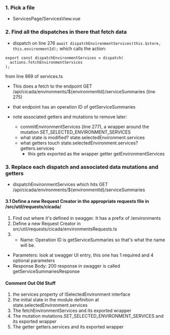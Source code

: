 ### 1. Pick a file
- ServicesPage/ServicesView.vue

### 2. Find all the dispatches in there that fetch data
- dispatch on line 276 ```await dispatchEnvironmentServices(this.$store, this.environmentId);```
which calls the action:
```
export const dispatchEnvironmentServices = dispatch(
  actions.fetchEnvironmentServices
);
``` 
from line 869 of services.ts

- This does a fetch to the endpoint GET /api/cicada/environments/${environmentId}/serviceSummaries (line 275)
- that endpoint has an operation ID of getServiceSummaries

- note associated getters and mutations to remove later:
  - commitEnvironmentServices (line 277), a wrapper around the mutation SET_SELECTED_ENVIRONMENT_SERVICES
  - what state is modified? state.selectedEnvironment.services
  - what getters touch state.selectedEnvironment.services? getters.services
    - this gets exported as the wrapper getter getEnvironmentServices

### 3. Replace each dispatch and associated data mutations and getters 
- dispatchEnvironmentServices which hits GET /api/cicada/environments/${environmentId}/serviceSummaries

#### 3.1 Define a new Request Creator in the appropriate requests file in /src/util/requests/cicada/
1. Find out where it's defined in swagger. It has a prefix of /environments
2. Define a new Request Creator in src/util/requests/cicada/environmentsRequests.ts
3. - Name: Operation ID is getServiceSummaries so that's what the name will be.
  - Parameters: look at swagger UI entry, this one has 1 required and 4 optional parameters
  - Response Body: 200 response in swagger is called getServiceSummariesResponse
#### Comment Out Old Stuff
1. the services property of ISelectedEnvironment interface
2. the initial state in the module definition at state.selectedEnvironment.services
3. The fetchEnvironmentServices and its exported wrapper
4. The mutation mutations.SET_SELECTED_ENVIRONMENT_SERVICES and its exported wrapper
5. The getter getters.services and its exported wrapper
